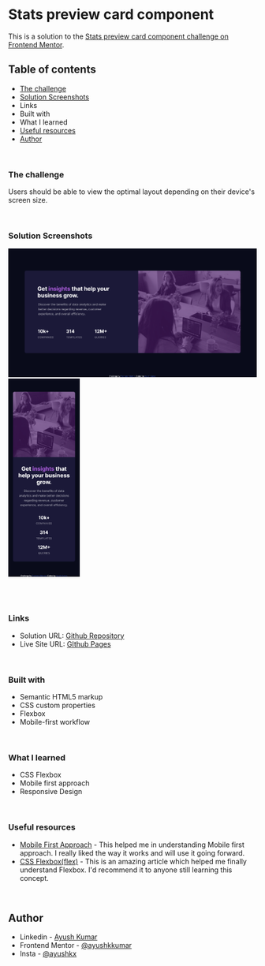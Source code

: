 # Stats preview card component

This is a solution to the [Stats preview card component challenge on Frontend Mentor](https://www.frontendmentor.io/challenges/stats-preview-card-component-8JqbgoU62).

## Table of contents
- [The challenge](https://www.frontendmentor.io/challenges/stats-preview-card-component-8JqbgoU62)
- [Solution Screenshots](#)
- Links
- Built with
- What I learned
- [Useful resources](https://zellwk.com/blog/how-to-write-mobile-first-css/)
- [Author](https://www.linkedin.com/in/ayush-kumar-3717b3215/)

<br>

### The challenge

Users should be able to view the optimal layout depending on their device's screen size.

<br>

### Solution Screenshots

<img src="./Solution/DesktopSolution.png" alt="drawing" width="777">
<img src="./Solution/MobileSolution.png" alt="drawing" width="145">

<br><br>

### Links

- Solution URL: [Github Repository](https://github.com/ayushkkumar/FM1-Stats-Preview-Card_Component)
- Live Site URL: [GIthub Pages](https://ayushkkumar.github.io/FM1-Stats-Preview-Card_Component/)

<br>

### Built with

- Semantic HTML5 markup
- CSS custom properties
- Flexbox
- Mobile-first workflow

<br>

### What I learned

- CSS Flexbox
- Mobile first approach
- Responsive Design

<br>

### Useful resources

- [Mobile First Approach](https://zellwk.com/blog/how-to-write-mobile-first-css/) - This helped me in understanding Mobile first approach. I really liked the way it works and will use it going forward.
- [CSS Flexbox(flex)](https://www.w3schools.com/css/css3_flexbox.asp) - This is an amazing article which helped me finally understand Flexbox. I'd recommend it to anyone still learning this concept.

<br>

## Author

- Linkedin - [Ayush Kumar](https://www.linkedin.com/in/ayush-kumar-3717b3215/)
- Frontend Mentor - [@ayushkkumar](https://www.frontendmentor.io/profile/ayushkkumar)
- Insta - [@ayushkx](https://www.instagram.com/ayushkx)


